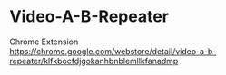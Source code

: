 # Video-A-B-Repeater
Chrome Extension  
https://chrome.google.com/webstore/detail/video-a-b-repeater/klfkbocfdjgokanhbnblemllkfanadmp
